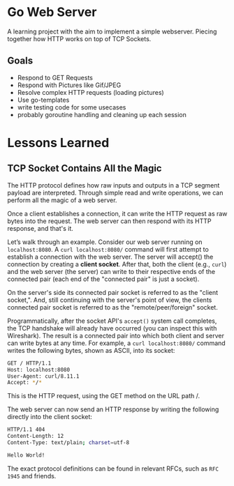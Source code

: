 # Go Web Server
A learning project with the aim to implement a simple webserver. 
Piecing together how HTTP works on top of TCP Sockets.

## Goals
- Respond to GET Requests
- Respond with Pictures like Gif/JPEG
- Resolve complex HTTP requests (loading pictures)
- Use go-templates
- write testing code for some usecases
- probably goroutine handling and cleaning up each session 

# Lessons Learned
## TCP Socket Contains All the Magic

The HTTP protocol defines how raw inputs and outputs in a TCP segment payload are interpreted. Through simple read and write operations, we can perform all the magic of a web server.

Once a client establishes a connection, it can write the HTTP request as raw bytes into the request. The web server can then respond with its HTTP response, and that's it.

Let’s walk through an example. Consider our web server running on `localhost:8080`. A `curl localhost:8080/` command will first attempt to establish a connection with the web server. The server will accept() the connection by creating a **client socket**. After that, both the client (e.g., `curl`) and the web server (the server) can write to their respective ends of the connected pair (each end of the "connected pair" is just a socket).

On the server's side its connected pair socket is referred to as the "client socket,". And, still continuing with the server's point of view, the clients connected pair socket is referred to as the "remote/peer/foreign" socket.

Programmatically, after the socket API's `accept()` system call completes, the TCP handshake will already have occurred (you can inspect this with Wireshark). The result is a connected pair into which both client and server can write bytes at any time. For example, a `curl localhost:8080/` command writes the following bytes, shown as ASCII, into its socket:

```sh
GET / HTTP/1.1
Host: localhost:8080
User-Agent: curl/8.11.1
Accept: */*
```

This is the HTTP request, using the GET method on the URL path /.

The web server can now send an HTTP response by writing the following directly into the client socket:

```sh
HTTP/1.1 404
Content-Length: 12
Content-Type: text/plain; charset=utf-8

Hello World!
```

The exact protocol definitions can be found in relevant RFCs, such as `RFC 1945` and friends.
